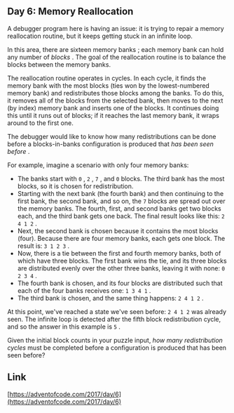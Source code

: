 ## Day 6: Memory Reallocation

A debugger program here is having an issue: it is trying to repair a memory reallocation routine, but it keeps getting stuck in an infinite loop.

In this area, there are sixteen memory banks ; each memory bank can hold any number of _blocks_ . The goal of the reallocation routine is to balance the blocks between the memory banks.

The reallocation routine operates in cycles. In each cycle, it finds the memory bank with the most blocks (ties won by the lowest-numbered memory bank) and redistributes those blocks among the banks. To do this, it removes all of the blocks from the selected bank, then moves to the next (by index) memory bank and inserts one of the blocks. It continues doing this until it runs out of blocks; if it reaches the last memory bank, it wraps around to the first one.

The debugger would like to know how many redistributions can be done before a blocks-in-banks configuration is produced that _has been seen before_ .

For example, imagine a scenario with only four memory banks:

- The banks start with `0` , `2` , `7` , and `0` blocks. The third bank has the most blocks, so it is chosen for redistribution.
- Starting with the next bank (the fourth bank) and then continuing to the first bank, the second bank, and so on, the `7` blocks are spread out over the memory banks. The fourth, first, and second banks get two blocks each, and the third bank gets one back. The final result looks like this: `2 4 1 2` .
- Next, the second bank is chosen because it contains the most blocks (four). Because there are four memory banks, each gets one block. The result is: `3 1 2 3` .
- Now, there is a tie between the first and fourth memory banks, both of which have three blocks. The first bank wins the tie, and its three blocks are distributed evenly over the other three banks, leaving it with none: `0 2 3 4` .
- The fourth bank is chosen, and its four blocks are distributed such that each of the four banks receives one: `1 3 4 1` .
- The third bank is chosen, and the same thing happens: `2 4 1 2` .

At this point, we've reached a state we've seen before: `2 4 1 2` was already seen. The infinite loop is detected after the fifth block redistribution cycle, and so the answer in this example is `5` .

Given the initial block counts in your puzzle input, _how many redistribution cycles_ must be completed before a configuration is produced that has been seen before?

## Link

[https://adventofcode.com/2017/day/6](https://adventofcode.com/2017/day/6)
